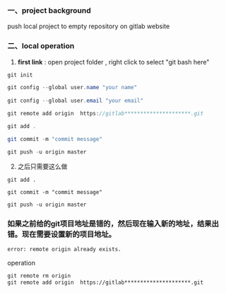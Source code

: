 ### 一、project background

push local project to empty repository on gitlab website 

### 二、local operation

1. **first  link** : open project folder  , right click to select  "git bash here"

```java
git init  

git config --global user.name "your name" 
    
git config --global user.email "your email"

git remote add origin  https://gitlab*********************.git       

git add .   

git commit -m "commit message" 

git push -u origin master
```

2. 之后只需要这么做

```
git add .   

git commit -m "commit message" 

git push -u origin master
```

### 如果之前给的git项目地址是错的，然后现在输入新的地址，结果出错。现在需要设置新的项目地址。

```txt
error: remote origin already exists.
```

operation
```txt
git remote rm origin
git remote add origin  https://gitlab*********************.git       
```

